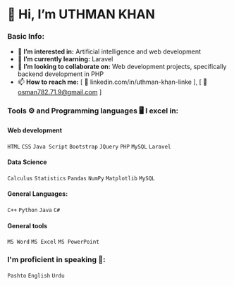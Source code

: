 # 👋 Hi, I’m UTHMAN KHAN

### Basic Info:
- 👀 **I’m interested in:** Artificial intelligence and web development
- 🌱 **I’m currently learning:** Laravel
- 💞️ **I’m looking to collaborate on:** Web development projects, specifically backend development in PHP
- 📫 **How to reach me:** [ 💼 linkedin.com/in/uthman-khan-linke ], [ 📧 osman782.71.9@gmail.com ]

### Tools ⚙ and Programming languages 🖥 I excel in:
#### Web development
`HTML` `CSS` `Java Script` `Bootstrap` `JQuery` `PHP` `MySQL` `Laravel`
#### Data Science
`Calculus` `Statistics` `Pandas` `NumPy` `Matplotlib` `MySQL`
#### General Languages:
`C++` `Python` `Java` `C#`
#### General tools
`MS Word` `MS Excel` `MS PowerPoint`

### I'm proficient in speaking 🙊:
`Pashto` `English` `Urdu`

<!---
Uthman782/Uthman782 is a ✨ special ✨ repository because its `README.md` (this file) appears on your GitHub profile.
You can click the Preview link to take a look at your changes.
--->
